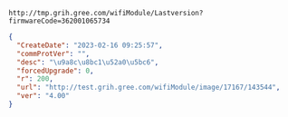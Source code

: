 `http://tmp.grih.gree.com/wifiModule/Lastversion?firmwareCode=362001065734`

```json
{
  "CreateDate": "2023-02-16 09:25:57",
  "commProtVer": "",
  "desc": "\u9a8c\u8bc1\u52a0\u5bc6",
  "forcedUpgrade": 0,
  "r": 200,
  "url": "http://test.grih.gree.com/wifiModule/image/17167/143544",
  "ver": "4.00"
}
```